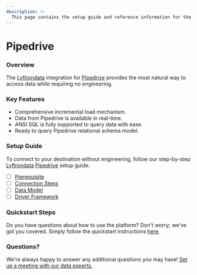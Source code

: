 ```yaml
---
description: >-
  This page contains the setup guide and reference information for the Pipedrive source connector.
---
```


# Pipedrive

### Overview

The [Lyftrondata](https://www.lyftrondata.com/) integration for [Pipedrive](None) provides the most natural way to access data while requiring no engineering.

### Key Features

* Comprehensive incremental load mechanism.
* Data from Pipedrive is available in real-time.&#x20;
* ANSI SQL is fully supported to query data with ease.
* Ready to query Pipedrive relational schema model.

### Setup Guide

To connect to your destination without engineering, follow our step-by-step [Lyftrondata](https://www.lyftrondata.com/)  [Pipedrive](None) setup guide.

* [ ] [Prerequisite](prerequisite.md)
* [ ] [Connection Steps](connection-steps.md)
* [ ] [Data Model](data-model/erd.md)
* [ ] [Driver Framework](driver-framework/)

### Quickstart Steps

Do you have questions about how to use the platform? Don't worry; we've got you covered. Simply follow the quickstart instructions [here](../README.md).

### Questions? <a href="#questions" id="questions"></a>

We're always happy to answer any additional questions you may have! [Set up a meeting with our data experts.](https://www.lyftrondata.com/book-a-meeting/)

